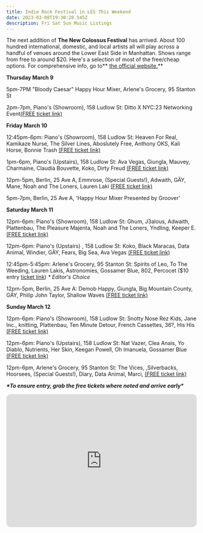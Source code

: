 ```yaml
---
title: Indie Rock Festival in LES This Weekend
date: 2023-03-08T19:30:28.545Z
description: Fri Sat Sun Music Listings
---
```

T﻿he next addition of **The New Colossus Festival** has arrived. About 100 hundred international, domestic, and local artists all will play across a handful of venues around the Lower East Side in Manhattan. Shows range from free to around $20. Here's a selection of most of the free/cheap options. For comprehensive info, go to** [the official website.](https://www.newcolossusfestival.com/)**

**T﻿hursday March 9**

5pm-7PM "Bloody Caesar" Happy Hour Mixer, A﻿rlene's Grocery, 95 Stanton St

2﻿pm-7pm, P﻿iano's (Showroom), 158 Ludlow St: Ditto X NYC:23 Networking Event[(FREE ticket link)](https://dice.fm/event/dal3o-new-colossus-festival-day-2-showroom-9th-mar-pianos-showroom-new-york-tickets)

**F﻿riday March 10**

1﻿2:45pm-﻿6pm: P﻿iano's (Showroom), 158 Ludlow St: Heaven For Real, Kamikaze Nurse, The Silver Lines, Aboslutely Free, Anthony OKS, Kali Horse, Bonnie Trash  [(FREE ticket link)](https://dice.fm/tickets/nw2gl-new-colossus-festival-day-3-showroom-10th-mar-pianos-showroom-new-york-tickets)

1﻿pm-6pm, P﻿iano's (Upstairs), 158 Ludlow St: Ava Vegas, Giungla, Mauvey, Charmaine, Claudia Bouvette, Koko, Dirty Freud [(FREE ticket link)](https://dice.fm/tickets/8rayv-new-colossus-festival-day-3-upstairs-10th-mar-pianos-upstairs-lounge-new-york-tickets)

1﻿2pm-5pm, Berlin, 25 Ave A, Emmrose, (Special Guests!), Adwaith, GÄY, Mane, Noah and The Loners, Lauren Laki [(FREE ticket link)](https://www.ticketweb.com/event/the-new-colossus-festival-emmrose-berlin-tickets/12907505)

5﻿pm-7pm, Berlin, 25 Ave A, 'Happy Hour Mixer Presented by Groover'

**S﻿aturday March 11**

1﻿2pm-6pm: P﻿iano's (Showroom), 158 Ludlow St: Ghum, J3alous, Adwaith, Plattenbau, The Pleasure Majenta, Noah and The Loners, Yndling, Keeper E. [(FREE ticket link)](https://dice.fm/tickets/ramxv-new-colossus-festival-day-4-showroom-11th-mar-pianos-showroom-new-york-tickets)

1﻿2pm-6pm: P﻿iano's (Upstairs) , 158 Ludlow St: Koko, Black Maracas, Data Animal, Windier, GÄY, Fears, Big Sea, Ava Vegas [(FREE ticket link)](https://dice.fm/event/27rvm-new-colossus-festival-day-4-upstairs-11th-mar-pianos-upstairs-lounge-new-york-tickets)

1﻿2:45pm-5:45pm: A﻿rlene's Grocery, 95 Stanton St: Spirits of Leo, To The Weeding, Lauren Lakis, Astronomies, Gossamer Blue, 802, Percocet ($10 entry [ticket link](https://www.arlenesgrocerynyc.com/events/new-colossus-festival-shoegaze-day/)) *\* Editor's Choice*   

1﻿2pm-5pm, Berlin, 25 Ave A: Demob Happy, Giungla, Big Mountain County, GÄY, Philip John Taylor, Shallow Waves [(FREE ticket link)](https://www.ticketweb.com/event/the-new-colossus-festival-presents-berlin-tickets/12931925)

**S﻿unday March 12**

1﻿2pm-6pm: P﻿iano's (Showroom), 158 Ludlow St: Snotty Nose Rez Kids, Jane Inc., knitting, Plattenbau, Ten Minute Detour, French Cassettes, 36?, His His  [(FREE ticket link)](https://dice.fm/tickets/ramxv-new-colossus-festival-day-4-showroom-11th-mar-pianos-showroom-new-york-tickets)

1﻿2pm-6pm: P﻿iano's (Upstairs), 158 Ludlow St: Nat Vazer, Clea Anais, Yo Diablo, Nutrients, Her Skin, Keegan Powell, Oh Imanuela, Gossamer Blue [(FREE ticket link)](https://dice.fm/tickets/96byd-new-colossus-festival-day-5-upstairs-12th-mar-pianos-upstairs-lounge-new-york-tickets)

1﻿2pm-6pm, A﻿rlene's Grocery, 95 Stanton St: The Vices, ,Silverbacks, Hoorsees, (Special Guests!), Diary, Data Animal, Marci, [(FREE ticket link)](https://www.arlenesgrocerynyc.com/events/new-colossus-festival-closing-party/)

***\*T﻿o ensure entry, grab the free tickets where noted and arrive early\****

<iframe style="border-radius:12px" src="https://open.spotify.com/embed/playlist/4eJZ82RnusHzXJfDYaRJNo?utm_source=generator" width="100%" height="352" frameBorder="0" allowfullscreen="" allow="autoplay; clipboard-write; encrypted-media; fullscreen; picture-in-picture" loading="lazy"></iframe>

![]()